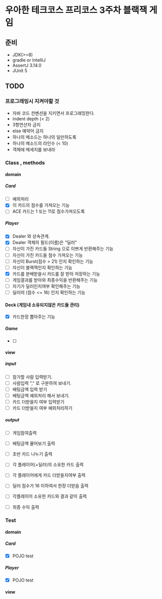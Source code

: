 # 우아한 테크코스 프리코스 3주차 블랙잭 게임

## 준비

- JDK(>=8)
- gradle or IntelliJ
- AssertJ 3.14.0
- JUnit 5

## TODO

### 프로그래밍시 지켜야할 것

- 자바 코드 컨벤션을 지키면서 프로그래밍한다.
- indent depth (< 2)
- 3항연산자 금지
- else 예악어 금지
- 하나의 메소드는 하나의 일만하도록
- 하나의 메소드의 라인수 (< 10)
- 객체에 메세지를 보내라

### Class , methods

#### domain

##### Card

- [ ] 예외처리
- [x] 이 카드의 점수를 가져오는 기능
- [ ] ACE 카드는 1 또는 11로 점수가져오도록

##### Player

- [x] Dealer 와 상속관계.
- [x] Dealer 객체의 필드(이름)은 "딜러"
- [ ] 자신이 가진 카드들 String 으로 이쁘게 반환해주는 기능
- [ ] 자신이 가진 카드들 점수 가져오는 기능
- [ ] 자신이 Burst(점수 > 21) 인지 확인하는 기능
- [ ] 자신이 블랙잭인지 확인하는 기능
- [x] 카드를 분배받을시 카드를 잘 받아 저장하는 기능
- [ ] 게임결과를 받아와 최종수익을 반환해주는 기능
- [ ] 자기가 딜러인지여부 확인해주는 기능
- [ ] 딜러의 (점수 <= 16) 인지 확인하는 기능

#### Deck (게임내 소유되지않은 카드들 관리)

- [x] 카드한장 뽑아주는 기능

##### Game

- [ ] 

#### view

##### input

- [ ] 참가할 사람 입력받기.
- [ ] 사람입력 "," 로 구분하여 보내기.
- [ ] 배팅금액 입력 받기
- [ ] 배팅금액 예외처리 해서 보내기.
- [ ] 카드 더받을지 여부 입력받기
- [ ] 카드 더받을지 여부 예외처리하기

##### output

- [ ] 게임참여출력
- [ ] 배팅금액 물어보기 출력
- [ ] 초반 카드 나누기 출력
- [ ] 각 플레이어(+딜러)의 소유한 카드 출력
- [ ] 각 플레이어에게 카드 더받을지여부 출력
- [ ] 딜러 점수가 16 이하여서 한장 더받음 출력
- [ ] 각플레이어 소유한 카드와 결과 같이 출력
- [ ] 최종 수익 출력


### Test

#### domain

##### Card

- [x] POJO test

##### Player

- [x] POJO test

#### view